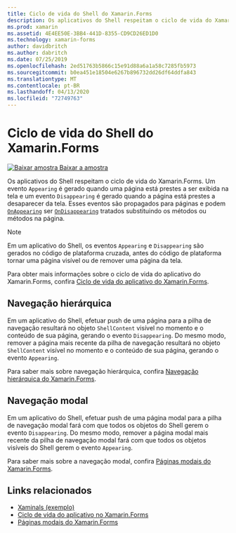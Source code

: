 ```yaml
---
title: Ciclo de vida do Shell do Xamarin.Forms
description: Os aplicativos do Shell respeitam o ciclo de vida do Xamarin.Forms. Um evento Appearing é gerado quando uma página está prestes a ser exibida na tela e um evento Disappearing é gerado quando a página está prestes a desaparecer da tela.
ms.prod: xamarin
ms.assetid: 4E4EE50E-3BB4-441D-8355-CD9CD26ED1D0
ms.technology: xamarin-forms
author: davidbritch
ms.author: dabritch
ms.date: 07/25/2019
ms.openlocfilehash: 2ed51763b5866c15e91d88a6a1a58c7285fb5973
ms.sourcegitcommit: b0ea451e18504e6267b896732dd26df64ddfa843
ms.translationtype: MT
ms.contentlocale: pt-BR
ms.lasthandoff: 04/13/2020
ms.locfileid: "72749763"
---
```

# <a name="xamarinforms-shell-lifecycle"></a>Ciclo de vida do Shell do Xamarin.Forms

[![Baixar](~/media/shared/download.png) amostra Baixar a amostra](https://docs.microsoft.com/samples/xamarin/xamarin-forms-samples/userinterface-xaminals/)

Os aplicativos do Shell respeitam o ciclo de vida do Xamarin.Forms. Um evento `Appearing` é gerado quando uma página está prestes a ser exibida na tela e um evento `Disappearing` é gerado quando a página está prestes a desaparecer da tela. Esses eventos são propagados para páginas e podem [`OnAppearing`](xref:Xamarin.Forms.Page.OnAppearing) ser [`OnDisappearing`](xref:Xamarin.Forms.Page.OnDisappearing) tratados substituindo os métodos ou métodos na página.

> [!NOTE]
> Em um aplicativo do Shell, os eventos `Appearing` e `Disappearing` são gerados no código de plataforma cruzada, antes do código de plataforma tornar uma página visível ou de remover uma página da tela.

Para obter mais informações sobre o ciclo de vida do aplicativo do Xamarin.Forms, confira [Ciclo de vida do aplicativo do Xamarin.Forms](~/xamarin-forms/app-fundamentals/app-lifecycle.md).

## <a name="hierarchical-navigation"></a>Navegação hierárquica

Em um aplicativo do Shell, efetuar push de uma página para a pilha de navegação resultará no objeto `ShellContent` visível no momento e o conteúdo de sua página, gerando o evento `Disappearing`. Do mesmo modo, remover a página mais recente da pilha de navegação resultará no objeto `ShellContent` visível no momento e o conteúdo de sua página, gerando o evento `Appearing`.

Para saber mais sobre navegação hierárquica, confira [Navegação hierárquica do Xamarin.Forms](~/xamarin-forms/app-fundamentals/navigation/hierarchical.md).

## <a name="modal-navigation"></a>Navegação modal

Em um aplicativo do Shell, efetuar push de uma página modal para a pilha de navegação modal fará com que todos os objetos do Shell gerem o evento `Disappearing`. Do mesmo modo, remover a página modal mais recente da pilha de navegação modal fará com que todos os objetos visíveis do Shell gerem o evento `Appearing`.

Para saber mais sobre a navegação modal, confira [Páginas modais do Xamarin.Forms](~/xamarin-forms/app-fundamentals/navigation/modal.md).

## <a name="related-links"></a>Links relacionados

- [Xaminals (exemplo)](https://docs.microsoft.com/samples/xamarin/xamarin-forms-samples/userinterface-xaminals/)
- [Ciclo de vida do aplicativo no Xamarin.Forms](~/xamarin-forms/app-fundamentals/app-lifecycle.md)
- [Páginas modais do Xamarin.Forms](~/xamarin-forms/app-fundamentals/navigation/modal.md)
